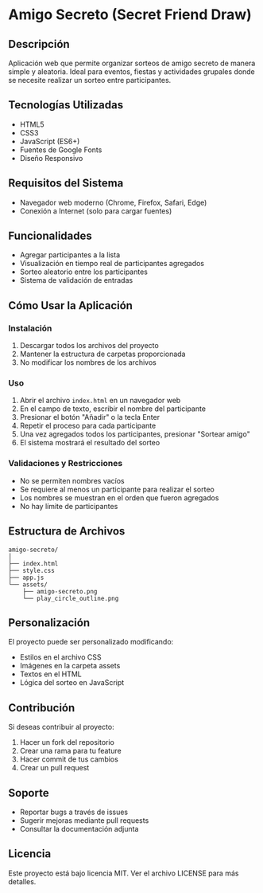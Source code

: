 # Amigo Secreto (Secret Friend Draw)

## Descripción
Aplicación web que permite organizar sorteos de amigo secreto de manera simple y aleatoria. Ideal para eventos, fiestas y actividades grupales donde se necesite realizar un sorteo entre participantes.

## Tecnologías Utilizadas
- HTML5
- CSS3
- JavaScript (ES6+)
- Fuentes de Google Fonts
- Diseño Responsivo

## Requisitos del Sistema
- Navegador web moderno (Chrome, Firefox, Safari, Edge)
- Conexión a Internet (solo para cargar fuentes)

## Funcionalidades
- Agregar participantes a la lista
- Visualización en tiempo real de participantes agregados
- Sorteo aleatorio entre los participantes
- Sistema de validación de entradas

## Cómo Usar la Aplicación

### Instalación
1. Descargar todos los archivos del proyecto
2. Mantener la estructura de carpetas proporcionada
3. No modificar los nombres de los archivos

### Uso
1. Abrir el archivo `index.html` en un navegador web
2. En el campo de texto, escribir el nombre del participante
3. Presionar el botón "Añadir" o la tecla Enter
4. Repetir el proceso para cada participante
5. Una vez agregados todos los participantes, presionar "Sortear amigo"
6. El sistema mostrará el resultado del sorteo

### Validaciones y Restricciones
- No se permiten nombres vacíos
- Se requiere al menos un participante para realizar el sorteo
- Los nombres se muestran en el orden que fueron agregados
- No hay límite de participantes

## Estructura de Archivos
```
amigo-secreto/
│
├── index.html
├── style.css
├── app.js
└── assets/
    ├── amigo-secreto.png
    └── play_circle_outline.png
```

## Personalización
El proyecto puede ser personalizado modificando:
- Estilos en el archivo CSS
- Imágenes en la carpeta assets
- Textos en el HTML
- Lógica del sorteo en JavaScript

## Contribución
Si deseas contribuir al proyecto:
1. Hacer un fork del repositorio
2. Crear una rama para tu feature
3. Hacer commit de tus cambios
4. Crear un pull request

## Soporte
- Reportar bugs a través de issues
- Sugerir mejoras mediante pull requests
- Consultar la documentación adjunta

## Licencia
Este proyecto está bajo licencia MIT. Ver el archivo LICENSE para más detalles.
